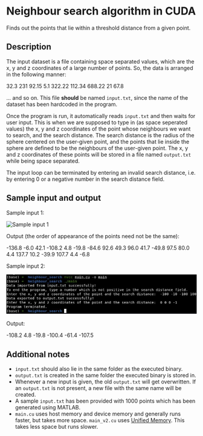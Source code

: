 # Neighbour search algorithm in CUDA

Finds out the points that lie within a threshold distance from a given point.

## Description

The input dataset is a file containing space separated values, which are the x, y and z coordinates of a large number of points. So, the data is arranged in the following manner:

32.3 231 92.15
5.1 322.22 112.34
688.22 21 67.8

... and so on. This file **should** be named `input.txt`, since the name of the dataset has been hardcoded in the program. 

Once the program is run, it automatically reads `input.txt` and then waits for user input. This is when we are supposed to type in (as space seperated values) the x, y and z coordinates of the point whose neighbours we want to search, and the search distance. The search distance is the radius of the sphere centered on the user-given point, and the points that lie inside the sphere are defined to be the neighbours of the user-given point. The x, y and z coordinates of these points will be stored in a file named `output.txt` while being space separated. 

The input loop can be terminated by entering an invalid search distance, i.e. by entering 0 or a negative number in the search distance field.

## Sample input and output

Sample input 1:

![Sample input 1](/images/image_1.jpg)

Output (the order of appearance of the points need not be the same):

-136.8 -6.0 42.1
-108.2 4.8 -19.8
-84.6 92.6 49.3
96.0 41.7 -49.8
97.5 80.0 4.4
137.7 10.2 -39.9
107.7 4.4 -6.8

Sample input 2:

![Sample input 2](/images/image_2.jpg)

Output:

-108.2 4.8 -19.8
-100.4 -61.4 -107.5

## Additional notes

* `input.txt` should also lie in the same folder as the executed binary.
* `output.txt` is created in the same folder the executed binary is stored in.
* Whenever a new input is given, the old `output.txt` will get overwritten. If an `output.txt` is not present, a new file with the same name will be created.
* A sample `input.txt` has been provided with 1000 points which has been generated using MATLAB.
* `main.cu` uses host memory and device memory and generally runs faster, but takes more space. `main_v2.cu` uses [Unified Memory](https://docs.nvidia.com/cuda/cuda-c-programming-guide/index.html#um-unified-memory-programming-hd). This takes less space but runs slower.

